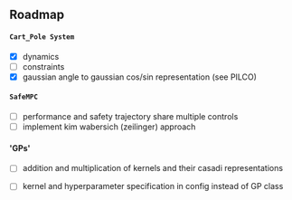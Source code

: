 
## Roadmap

#### `Cart_Pole System`
- [x] dynamics
- [ ] constraints
- [x] gaussian angle to gaussian cos/sin representation (see PILCO)

#### `SafeMPC`
- [ ] performance and safety trajectory share multiple controls
- [ ] implement kim wabersich (zeilinger) approach  

#### 'GPs'
- [ ] addition and multiplication of kernels and their casadi representations
- [ ] kernel and hyperparameter specification in config instead of GP class




